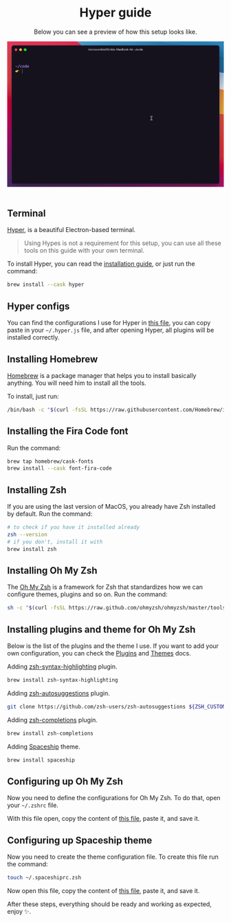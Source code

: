 <div align="center">
  <h1>Hyper guide</h1>
  <p>Below you can see a preview of how this setup looks like.</p>
  
  <img src="./preview.gif" alt="">
  <br>
  <br>
</div>


## Terminal
[Hyper](https://hyper.is), is a beautiful Electron-based terminal.

> Using Hypes is not a requirement for this setup, you can use all these tools on this guide with your own terminal.

To install Hyper, you can read the [installation guide](https://hyper.is/#installation), or just run the command:

```bash
brew install --cask hyper
```


## Hyper configs
You can find the configurations I use for Hyper in [this file](./hyper.js), you can copy paste in your `~/.hyper.js` file, and after opening Hyper, all plugins will be installed correctly.


## Installing Homebrew
[Homebrew](https://brew.sh) is a package manager that helps you to install basically anything. You will need him to install all the tools.

To install, just run:
```bash
/bin/bash -c "$(curl -fsSL https://raw.githubusercontent.com/Homebrew/install/HEAD/install.sh)"
```


## Installing the Fira Code font
Run the command:
```bash
brew tap homebrew/cask-fonts
brew install --cask font-fira-code
```


## Installing Zsh
If you are using the last version of MacOS, you already have Zsh installed by default. Run the command:
```bash
# to check if you have it installed already
zsh --version
# if you don't, install it with
brew install zsh
```


## Installing Oh My Zsh
The [Oh My Zsh](https://ohmyz.sh) is a framework for Zsh that standardizes how we can configure themes, plugins and so on. Run the command:
```bash
sh -c "$(curl -fsSL https://raw.github.com/ohmyzsh/ohmyzsh/master/tools/install.sh)"
```


## Installing plugins and theme for Oh My Zsh
Below is the list of the plugins and the theme I use. If you want to add your own configuration, you can check the [Plugins](https://github.com/ohmyzsh/ohmyzsh/wiki/Plugins) and [Themes](https://github.com/ohmyzsh/ohmyzsh/wiki/Themes) docs.

Adding [zsh-syntax-highlighting](https://github.com/zsh-users/zsh-syntax-highlighting) plugin.
```bash
brew install zsh-syntax-highlighting
```

Adding [zsh-autosuggestions](https://github.com/zsh-users/zsh-autosuggestions) plugin.
```bash
git clone https://github.com/zsh-users/zsh-autosuggestions ${ZSH_CUSTOM:-~/.oh-my-zsh/custom}/plugins/zsh-autosuggestions
```

Adding [zsh-completions](https://github.com/zsh-users/zsh-completions) plugin.
```bash
brew install zsh-completions
```

Adding [Spaceship](https://github.com/denysdovhan/spaceship-prompt) theme.
```bash
brew install spaceship
```


## Configuring up Oh My Zsh
Now you need to define the configurations for Oh My Zsh. To do that, open your `~/.zshrc` file.

With this file open, copy the content of [this file](./.zshrc), paste it, and save it.


## Configuring up Spaceship theme
Now you need to create the theme configuration file. To create this file run the command:
```bash
touch ~/.spaceshiprc.zsh
```

Now open this file, copy the content of [this file](./.spaceshiprc.zsh), paste it, and save it.

After these steps, everything should be ready and working as expected, enjoy ✨.
